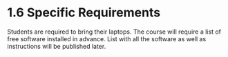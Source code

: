 # 1.6  Specific Requirements

Students are required to bring their laptops.
   The course will require a list of free software installed in advance. List with all the software as well as instructions will be published later.